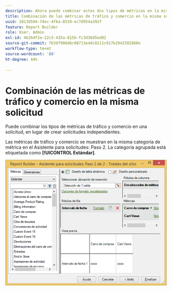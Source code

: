 ```yaml
---
description: Ahora puede combinar estos dos tipos de métricas en la misma solicitud, en lugar de tener que crear solicitudes independientes.
title: Combinación de las métricas de tráfico y comercio en la misma solicitud
uuid: 2813d594-f4ec-4f6a-8539-ec7d954a392f
feature: Report Builder
role: User, Admin
exl-id: 4b26df2e-22c5-435a-815b-fc3d36d5ed02
source-git-commit: fb39f906d6c08713e4dc8211c917b2942502868e
workflow-type: tm+mt
source-wordcount: '88'
ht-degree: 44%

---
```


# Combinación de las métricas de tráfico y comercio en la misma solicitud

Puede combinar los tipos de métricas de tráfico y comercio en una solicitud, en lugar de crear solicitudes independientes.

Las métricas de tráfico y comercio se muestran en la misma categoría de métrica en el Asistente para solicitudes: Paso 2. La categoría agrupada está etiquetada como **[!UICONTROL Estándar]**.

![Captura de pantalla del Asistente para solicitudes: Paso 2: Lista de métricas estándar.](assets/standard_metrics.png)
